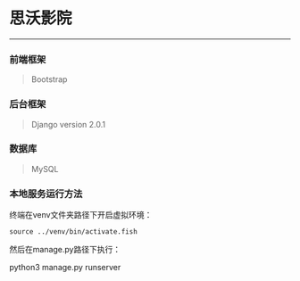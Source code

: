 # 思沃影院 #
---
### 前端框架 ###
> Bootstrap

### 后台框架 ###
> Django version 2.0.1

### 数据库 ###
> MySQL

### 本地服务运行方法 ###
终端在venv文件夹路径下开启虚拟环境：

```python3
source ../venv/bin/activate.fish
```

然后在manage.py路径下执行：

python3 manage.py runserver
